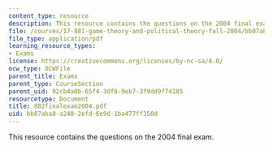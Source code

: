 ```yaml
---
content_type: resource
description: This resource contains the questions on the 2004 final exam.
file: /courses/17-881-game-theory-and-political-theory-fall-2004/bb07aba8a2482efd6e9d1ba477ff350d_882finalexam2004.pdf
file_type: application/pdf
learning_resource_types:
- Exams
license: https://creativecommons.org/licenses/by-nc-sa/4.0/
ocw_type: OCWFile
parent_title: Exams
parent_type: CourseSection
parent_uid: 92cb4a0b-65f4-3df0-9eb7-3f9dd9f74185
resourcetype: Document
title: 882finalexam2004.pdf
uid: bb07aba8-a248-2efd-6e9d-1ba477ff350d
---
```

This resource contains the questions on the 2004 final exam.